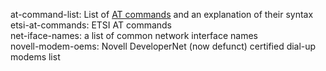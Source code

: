 at-command-list: List of [AT commands](https://en.wikibooks.org/wiki/Serial_Programming/Modems_and_AT_Commands "Serial Programming, Modems and AT Commands") and an explanation of their syntax
etsi-at-commands: ETSI AT commands  
net-iface-names: a list of common network interface names  
novell-modem-oems: Novell DeveloperNet (now defunct) certified dial-up modems list  
